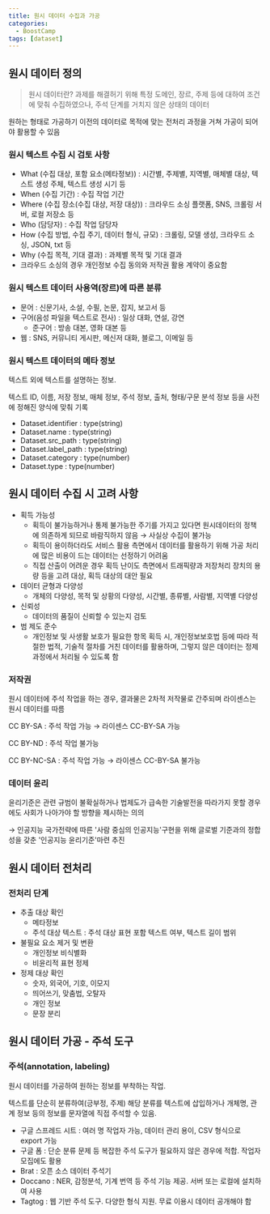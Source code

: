 ```yaml
---
title: 원시 데이터 수집과 가공
categories:
  - BoostCamp
tags: [dataset]
---
```

## 원시 데이터 정의

> 원시 데이터란? 과제를 해결허기 위해 특정 도메인, 장르, 주제 등에 대하여 조건에 맞춰 수집하였으나, 주석 단계를 거치지 않은 상태의 데이터

원하는 형태로 가공하기 이전의 데이터로 목적에 맞는 전처리 과정을 거쳐 가공이 되어야 활용할 수 있음

### 원시 텍스트 수집 시 검토 사항

- What (수집 대상, 포함 요소(메타정보)) : 시간별, 주제별, 지역별, 매체별 대상, 텍스트 생성 주체, 텍스트 생성 시기 등
- When (수집 기간) : 수집 작업 기간
- Where (수집 장소(수집 대상, 저장 대상)) : 크라우드 소싱 플랫폼, SNS, 크롤링 서버, 로컬 저장소 등
- Who (담당자) : 수집 작업 담당자
- How (수집 방법, 수집 주기, 데이터 형식, 규모) : 크롤링, 모델 생성, 크라우드 소싱, JSON, txt 등
- Why (수집 목적, 기대 결과) : 과제별 목적 및 기대 결과
- 크라우드 소싱의 경우 개인정보 수집 동의와 저작권 활용 계약이 중요함

### 원시 텍스트 데이터 사용역(장르)에 따른 분류

- 문어 : 신문기사, 소설, 수필, 논문, 잡지, 보고서 등
- 구어(음성 파일을 텍스트로 전사) : 일상 대화, 연설, 강연
    - 준구어 : 방송 대본, 영화 대본 등
- 웹 : SNS, 커뮤니티 게시판, 메신저 대화, 블로그, 이메일 등

### 원시 텍스트 데이터의 메타 정보

텍스트 외에 텍스트를 설명하는 정보.

텍스트 ID, 이름, 저장 정보, 매체 정보, 주석 정보, 출처, 형태/구문 분석 정보 등을 사전에 정해진 양식에 맞춰 기록

- Dataset.identifier : type(string)
- Dataset.name : type(string)
- Dataset.src_path : type(string)
- Dataset.label_path : type(string)
- Dataset.category : type(number)
- Dataset.type : type(number)

## 원시 데이터 수집 시 고려 사항

- 획득 가능성
    - 획득이 불가능하거나 통제 불가능한 주기를 가지고 있다면 원시데이터의 정책에 의존하게 되므로 바람직하지 않음 → 사실상 수집이 불가능
    - 획득이 용이하더라도 서비스 활용 측면에서 데이터를 활용하기 위해 가공 처리에 많은 비용이 드는 데이터는 선정하기 어려움
    - 직접 산출이 어려운 경우 획득 난이도 측면에서 트래픽량과 저장처리 장치의 용량 등을 고려 대상, 획득 대상의 대안 필요
- 데이터 균형과 다양성
    - 개체의 다양성, 목적 및 상황의 다양성, 시간별, 종류별, 사람별, 지역별 다양성
- 신뢰성
    - 데이터의 품질이 신뢰할 수 있는지 검토
- 범 제도 준수
    - 개인정보 및 사생활 보호가 필요한 항목 획득 시, 개인정보보호법 등에 따라 적절한 법적, 기술적 절차를 거친 데이터를 활용하며, 그렇지 않은 데이터는 정제 과정에서 처리될 수 있도록 함

### 저작권

원시 데이터에 주석 작업을 하는 경우, 결과물은 2차적 저작물로 간주되며 라이센스는 원시 데이터를 따름

CC BY-SA : 주석 작업 가능 → 라이센스 CC-BY-SA 가능

CC BY-ND : 주석 작업 불가능

CC BY-NC-SA : 주석 작업 가능 → 라이센스 CC-BY-SA 불가능

### 데이터 윤리

윤리기준은 관련 규범이 불확실하거나 법제도가 급속한 기술발전을 따라가지 못할 경우에도 사회가 나아가야 할 방향을 제시하는 의의

→ 인공지능 국가전략에 따른 '사람 중심의 인공지능'구현을 위해 글로벌 기준과의 정합성을 갖춘 '인공지능 윤리기준'마련 추진

## 원시 데이터 전처리

### 전처리 단계

- 추출 대상 확인
    - 메타정보
    - 주석 대상 텍스트 : 주석 대상 표현 포함 텍스트 여부, 텍스트 길이 범위
- 불필요 요소 제거 및 변환
    - 개인정보 비식별화
    - 비윤리적 표현 정제
- 정제 대상 확인
    - 숫자, 외국어, 기호, 이모지
    - 띄어쓰기, 맞춤법, 오탈자
    - 개인 정보
    - 문장 분리

## 원시 데이터 가공 - 주석 도구

### 주석(annotation, labeling)

원시 데이터를 가공하여 원하는 정보를 부착하는 작업.

텍스트를 단순히 분류하여(긍부정, 주제) 해당 분류를 텍스트에 삽입하거나 개체명, 관계 정보 등의 정보를 문자열에 직접 주석할 수 있음.

- 구글 스프레드 시트 : 여러 명 작업자 가능, 데이터 관리 용이, CSV 형식으로 export 가능
- 구글 폼 : 단순 분류 문제 등 복잡한 주석 도구가 필요하지 않은 경우에 적합. 작업자 모집에도 활용
- Brat : 오픈 소스 데이터 주석기
- Doccano : NER, 감정분석, 기계 번역 등 주석 기능 제공. 서버 또는 로컬에 설치하여 사용
- Tagtog : 웹 기반 주석 도구. 다양한 형식 지원. 무료 이용시 데이터 공개해야 함